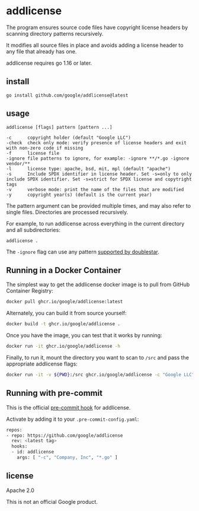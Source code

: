 # addlicense

The program ensures source code files have copyright license headers
by scanning directory patterns recursively.

It modifies all source files in place and avoids adding a license header
to any file that already has one.

addlicense requires go 1.16 or later.

## install

    go install github.com/google/addlicense@latest

## usage

    addlicense [flags] pattern [pattern ...]

    -c      copyright holder (default "Google LLC")
    -check  check only mode: verify presence of license headers and exit with non-zero code if missing
    -f      license file
    -ignore file patterns to ignore, for example: -ignore **/*.go -ignore vendor/**
    -l      license type: apache, bsd, mit, mpl (default "apache")
    -s      Include SPDX identifier in license header. Set -s=only to only include SPDX identifier. Set -s=strict for SPDX license and copytright tags
    -v      verbose mode: print the name of the files that are modified
    -y      copyright year(s) (default is the current year)

The pattern argument can be provided multiple times, and may also refer
to single files.  Directories are processed recursively.

For example, to run addlicense across everything in the current directory and
all subdirectories:

    addlicense .

The `-ignore` flag can use any pattern [supported by
doublestar](https://github.com/bmatcuk/doublestar#patterns).

## Running in a Docker Container

The simplest way to get the addlicense docker image is to pull from GitHub
Container Registry:

```bash
docker pull ghcr.io/google/addlicense:latest
```

Alternately, you can build it from source yourself:

```bash
docker build -t ghcr.io/google/addlicense .
```

Once you have the image, you can test that it works by running:

```bash
docker run -it ghcr.io/google/addlicense -h
```

Finally, to run it, mount the directory you want to scan to `/src` and pass the
appropriate addlicense flags:

```bash
docker run -it -v ${PWD}:/src ghcr.io/google/addlicense -c "Google LLC" *.go
```

## Running with pre-commit

This is the official [pre-commit hook](https://pre-commit.com/) for addlicense.

Activate by adding it to your `.pre-commit-config.yaml`:

```bash
repos:
- repo: https://github.com/google/addlicense
  rev: <latest tag>
  hooks:
  - id: addlicense
    args: [ "-c", "Company, Inc", "*.go" ]
```

## license

Apache 2.0

This is not an official Google product.
